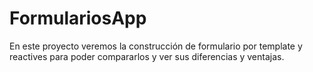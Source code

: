# FormulariosApp
En este proyecto veremos la construcción de formulario por template y reactives para poder compararlos y ver sus diferencias y ventajas.
